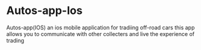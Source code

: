 # Autos-app-Ios
Autos-app(IOS)
an ios mobile application for tradiing off-road cars this app allows you to communicate with other collecters and live the experience of trading
